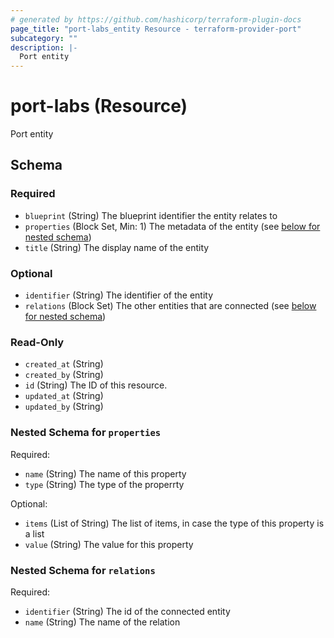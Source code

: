 ```yaml
---
# generated by https://github.com/hashicorp/terraform-plugin-docs
page_title: "port-labs_entity Resource - terraform-provider-port"
subcategory: ""
description: |-
  Port entity
---
```


# port-labs (Resource)

Port entity

<!-- schema generated by tfplugindocs -->

## Schema

### Required

- `blueprint` (String) The blueprint identifier the entity relates to
- `properties` (Block Set, Min: 1) The metadata of the entity (see [below for nested schema](#nestedblock--properties))
- `title` (String) The display name of the entity

### Optional

- `identifier` (String) The identifier of the entity
- `relations` (Block Set) The other entities that are connected (see [below for nested schema](#nestedblock--relations))

### Read-Only

- `created_at` (String)
- `created_by` (String)
- `id` (String) The ID of this resource.
- `updated_at` (String)
- `updated_by` (String)

<a id="nestedblock--properties"></a>

### Nested Schema for `properties`

Required:

- `name` (String) The name of this property
- `type` (String) The type of the properrty

Optional:

- `items` (List of String) The list of items, in case the type of this property is a list
- `value` (String) The value for this property

<a id="nestedblock--relations"></a>

### Nested Schema for `relations`

Required:

- `identifier` (String) The id of the connected entity
- `name` (String) The name of the relation

